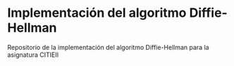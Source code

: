 # Implementación del algoritmo Diffie-Hellman
Repositorio de la implementación del algoritmo Diffie-Hellman para la asignatura CITIEII
